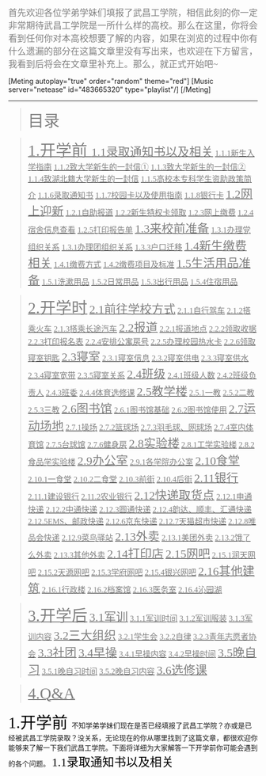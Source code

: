 <font color=#808080 size=4 face="黑体">首先欢迎各位学弟学妹们填报了武昌工学院，相信此刻的你一定非常期待武昌工学院是一所什么样的高校。那么在这里，你将会看到任何你对本高校想要了解的内容，如果在浏览的过程中你有什么遗漏的部分在这篇文章里没有写出来，也欢迎在下方留言，我看到后将会在文章里补充上。那么，就正式开始吧~</font>


<!--more-->

[Meting autoplay="true" order="random" theme="red"]
[Music server="netease" id="483665320" type="playlist"/]
[/Meting]


----------


<font color=#808080 size=7 face="黑体"></font>

><font color=#808080 size=6 face="黑体">目录</font>

>[<font color=#808080 size=6 face="黑体">1.开学前 </font>](#1)
>[<font color=#808080 size=5 face="黑体">1.1录取通知书以及相关</font>](#1.1)
>[<font color=#808080 size=3 face="黑体">1.1.1新生入学指南</font>](#1.1.1)
>[<font color=#808080 size=3 face="黑体">1.1.2致大学新生的一封信①</font>](#1.1.2)
>[<font color=#808080 size=3 face="黑体">1.1.3致大学新生的一封信②</font>](#1.1.3)
>[<font color=#808080 size=3 face="黑体">1.1.4致湖北籍大学新生的一封信</font>](#1.1.4)
>[<font color=#808080 size=3 face="黑体">1.1.5高校本专科学生资助政策简介</font>](#1.1.5)
>[<font color=#808080 size=3 face="黑体">1.1.6录取通知书</font>](#1.1.6)
>[<font color=#808080 size=3 face="黑体">1.1.7校园卡以及使用指南</font>](#1.1.7)
>[<font color=#808080 size=3 face="黑体">1.1.8银行卡</font>](#1.1.8)
>[<font color=#808080 size=5 face="黑体">1.2网上迎新</font>](#1.2)
>[<font color=#808080 size=3 face="黑体">1.2.1自助报道</font>](#1.2.1)
>[<font color=#808080 size=3 face="黑体">1.2.2新生特权卡领取</font>](#1.2.2)
>[<font color=#808080 size=3 face="黑体">1.2.3网上缴费</font>](#1.2.3)
>[<font color=#808080 size=3 face="黑体">1.2.4宿舍信息查看</font>](#1.2.4)
>[<font color=#808080 size=3 face="黑体">1.2.5打印报告单</font>](#1.2.5)
>[<font color=#808080 size=5 face="黑体">1.3来校前准备</font>](#1.3)
>[<font color=#808080 size=3 face="黑体">1.3.1办理党组织关系</font>](#1.3.1)
>[<font color=#808080 size=3 face="黑体">1.3.1办理团组织关系</font>](#1.3.2)
>[<font color=#808080 size=3 face="黑体">1.3.3户口迁移</font>](#1.3.3)
>[<font color=#808080 size=5 face="黑体">1.4新生缴费相关</font>](#1.4)
>[<font color=#808080 size=3 face="黑体">1.4.1缴费方式</font>](#1.4.1)
>[<font color=#808080 size=3 face="黑体">1.4.2缴费项目及标准</font>](#1.4.2)
>[<font color=#808080 size=5 face="黑体">1.5生活用品准备</font>](#1.5)
>[<font color=#808080 size=3 face="黑体">1.5.1洗漱用品</font>](#1.5.1)
>[<font color=#808080 size=3 face="黑体">1.5.2日常用品</font>](#1.5.2)
>[<font color=#808080 size=3 face="黑体">1.5.3出行用品</font>](#1.5.3)
>[<font color=#808080 size=3 face="黑体">1.5.4住宿用品</font>](#1.5.4)

>[<font color=#808080 size=6 face="黑体">2.开学时</font>](#2)
>[<font color=#808080 size=5 face="黑体">2.1前往学校方式</font>](#2.1)
>[<font color=#808080 size=3 face="黑体">2.1.1自行驾车</font>](#2.1.1)
>[<font color=#808080 size=3 face="黑体">2.1.2搭乘火车</font>](#2.1.2)
>[<font color=#808080 size=3 face="黑体">2.1.3搭乘长途汽车</font>](#2.1.3)
>[<font color=#808080 size=5 face="黑体">2.2报道</font>](#2.2)
>[<font color=#808080 size=3 face="黑体">2.2.1报道地点</font>](#2.2.1)
>[<font color=#808080 size=3 face="黑体">2.2.2领取收据</font>](#2.2.2)
>[<font color=#808080 size=3 face="黑体">2.2.3打印报名表</font>](#2.2.3)
>[<font color=#808080 size=3 face="黑体">2.2.4安排公寓房号</font>](#2.2.4)
>[<font color=#808080 size=3 face="黑体">2.2.5办理校园热水卡</font>](#2.2.5)
>[<font color=#808080 size=3 face="黑体">2.2.6领取寝室钥匙</font>](#2.2.6)
>[<font color=#808080 size=5 face="黑体">2.3寝室</font>](#2.3)
>[<font color=#808080 size=3 face="黑体">2.3.1寝室信息</font>](#2.3.1)
>[<font color=#808080 size=3 face="黑体">2.3.2寝室供电</font>](#2.3.2)
>[<font color=#808080 size=3 face="黑体">2.3.3寝室供水</font>](#2.3.3)
>[<font color=#808080 size=3 face="黑体">2.3.4寝室宽带</font>](#2.3.4)
>[<font color=#808080 size=3 face="黑体">2.3.5寝室关系</font>](#2.3.5)
>[<font color=#808080 size=5 face="黑体">2.4班级</font>](#2.4)
>[<font color=#808080 size=3 face="黑体">2.4.1班级人数</font>](#2.4.1)
>[<font color=#808080 size=3 face="黑体">2.4.2班级负责人</font>](#2.4.2)
>[<font color=#808080 size=3 face="黑体">2.4.3班委</font>](#2.4.3)
>[<font color=#808080 size=3 face="黑体">2.4.4体育选修课</font>](#2.4.4)
>[<font color=#808080 size=5 face="黑体">2.5教学楼</font>](#2.5)
>[<font color=#808080 size=3 face="黑体">2.5.1一教</font>](#2.5.1)
>[<font color=#808080 size=3 face="黑体">2.5.2二教</font>](#2.5.2)
>[<font color=#808080 size=3 face="黑体">2.5.3三教</font>](#2.5.3)
>[<font color=#808080 size=5 face="黑体">2.6图书馆</font>](#2.6)
>[<font color=#808080 size=3 face="黑体">2.6.1图书馆基础</font>](#2.6.1)
>[<font color=#808080 size=3 face="黑体">2.6.2图书馆使用</font>](#2.6.2)
>[<font color=#808080 size=5 face="黑体">2.7运动场地</font>](#2.7)
>[<font color=#808080 size=3 face="黑体">2.7.1操场</font>](#2.7.1)
>[<font color=#808080 size=3 face="黑体">2.7.2篮球场</font>](#2.7.2)
>[<font color=#808080 size=3 face="黑体">2.7.3羽毛球、网球场</font>](#2.7.3)
>[<font color=#808080 size=3 face="黑体">2.7.4室内体育馆</font>](#2.7.4)
>[<font color=#808080 size=3 face="黑体">2.7.5台球馆</font>](#2.7.5)
>[<font color=#808080 size=3 face="黑体">2.7.6健身房</font>](#2.7.6)
>[<font color=#808080 size=5 face="黑体">2.8实验楼</font>](#2.8)
>[<font color=#808080 size=3 face="黑体">2.8.1工学实验楼</font>](#2.8.1)
>[<font color=#808080 size=3 face="黑体">2.8.2食品学实验楼</font>](#2.8.2)
>[<font color=#808080 size=5 face="黑体">2.9办公室</font>](#2.9)
>[<font color=#808080 size=3 face="黑体">2.9.1各学院办公室</font>](#2.9.1)
>[<font color=#808080 size=5 face="黑体">2.10食堂</font>](#2.10)
>[<font color=#808080 size=3 face="黑体">2.10.1一食堂</font>](#2.10.1)
>[<font color=#808080 size=3 face="黑体">2.10.2二食堂</font>](#2.10.2)
>[<font color=#808080 size=3 face="黑体">2.10.3前街</font>](#2.10.3)
>[<font color=#808080 size=3 face="黑体">2.10.4后街</font>](#2.10.4)
>[<font color=#808080 size=5 face="黑体">2.11银行</font>](#2.11)
>[<font color=#808080 size=3 face="黑体">2.11.1建设银行</font>](#2.11.1)
>[<font color=#808080 size=3 face="黑体">2.11.2农业银行</font>](#2.11.2)
>[<font color=#808080 size=5 face="黑体">2.12快递取货点</font>](#2.12)
>[<font color=#808080 size=3 face="黑体">2.12.1申通快递</font>](#2.12.1)
>[<font color=#808080 size=3 face="黑体">2.12.2中通快递</font>](#2.12.2)
>[<font color=#808080 size=3 face="黑体">2.12.3圆通快递</font>](#2.12.3)
>[<font color=#808080 size=3 face="黑体">2.12.4韵达、顺丰、汇通快递</font>](#2.12.4)
>[<font color=#808080 size=3 face="黑体">2.12.5EMS、邮政快递</font>](#2.12.5)
>[<font color=#808080 size=3 face="黑体">2.12.6京东快递</font>](#2.12.6)
>[<font color=#808080 size=3 face="黑体">2.12.7天猫超市快递</font>](#2.12.7)
>[<font color=#808080 size=3 face="黑体">2.12.8唯品会快递</font>](#2.12.8)
>[<font color=#808080 size=3 face="黑体">2.12.9菜鸟驿站</font>](#2.12.9)
>[<font color=#808080 size=5 face="黑体">2.13外卖</font>](#2.13)
>[<font color=#808080 size=3 face="黑体">2.13.1美团外卖</font>](#2.13.1)
>[<font color=#808080 size=3 face="黑体">2.13.2饿了么外卖</font>](#2.13.2)
>[<font color=#808080 size=3 face="黑体">2.13.3其他外卖</font>](#2.13.3)
>[<font color=#808080 size=5 face="黑体">2.14打印店</font>](#2.14)
>[<font color=#808080 size=5 face="黑体">2.15网吧</font>](#2.15)
>[<font color=#808080 size=3 face="黑体">2.15.1润天网吧</font>](#2.15.1)
>[<font color=#808080 size=3 face="黑体">2.15.2天源网吧</font>](#2.15.2)
>[<font color=#808080 size=3 face="黑体">2.15.3学府网吧</font>](#2.15.3)
>[<font color=#808080 size=3 face="黑体">2.15.4银兴网吧</font>](#2.15.4)
>[<font color=#808080 size=5 face="黑体">2.16其他建筑</font>](#2.15)
>[<font color=#808080 size=3 face="黑体">2.16.1行政楼</font>](#2.15.1)
>[<font color=#808080 size=3 face="黑体">2.16.2档案馆</font>](#2.15.2)
>[<font color=#808080 size=3 face="黑体">2.16.3医务室</font>](#2.15.3)
>[<font color=#808080 size=3 face="黑体">2.16.4沁园湖</font>](#2.15.4)

>[<font color=#808080 size=6 face="黑体">3.开学后</font>](#3)
>[<font color=#808080 size=5 face="黑体">3.1军训</font>](#3.1)
>[<font color=#808080 size=3 face="黑体">3.1.1军训时间</font>](#3.1.1)
>[<font color=#808080 size=3 face="黑体">3.1.2军训服装</font>](#3.1.2)
>[<font color=#808080 size=3 face="黑体">3.1.3军训内容</font>](#3.1.3)
>[<font color=#808080 size=5 face="黑体">3.2三大组织</font>](#3.2)
>[<font color=#808080 size=3 face="黑体">3.2.1学生会</font>](#3.2.1)
>[<font color=#808080 size=3 face="黑体">3.2.2自律</font>](#3.2.2)
>[<font color=#808080 size=3 face="黑体">3.2.3青年志愿者协会</font>](#3.2.3)
>[<font color=#808080 size=5 face="黑体">3.3社团</font>](#3.2)
>[<font color=#808080 size=5 face="黑体">3.4早操</font>](#3.3)
>[<font color=#808080 size=3 face="黑体">3.4.1早操内容</font>](#3.4.1)
>[<font color=#808080 size=3 face="黑体">3.4.2早操时间</font>](#3.4.2)
>[<font color=#808080 size=5 face="黑体">3.5晚自习</font>](#3.5)
>[<font color=#808080 size=3 face="黑体">3.5.1晚自习时间</font>](#3.5.1)
>[<font color=#808080 size=3 face="黑体">3.5.2晚自习内容</font>](#3.5.2)
>[<font color=#808080 size=5 face="黑体">3.6选修课</font>](#3.6)

>[<font color=#808080 size=6 face="黑体">4.Q&A</font>](#4)



<span id = "1"><font color=#000000 size=6 face="黑体">1.开学前 </font></span>
不知学弟学妹们现在是否已经填报了武昌工学院？亦或是已经被武昌工学院录取？没关系，无论现在的你从哪里找到了这篇文章，都很欢迎你能够来了解一下我们武昌工学院。下面将详细为大家解答一下开学前你可能会遇到的各个问题。
<span id = "1.1"><font color=#000000 size=5 face="黑体">1.1录取通知书以及相关 </font></span>








